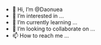 - 👋 Hi, I’m @Daonuea
- 👀 I’m interested in ...
- 🌱 I’m currently learning ...
- 💞️ I’m looking to collaborate on ...
- 📫 How to reach me ...

<!---
Daonuea/Daonuea is a ✨ special ✨ repository because its `README.md` (this file) appears on your GitHub profile.
You can click the Preview link to take a look at your changes.
--->
